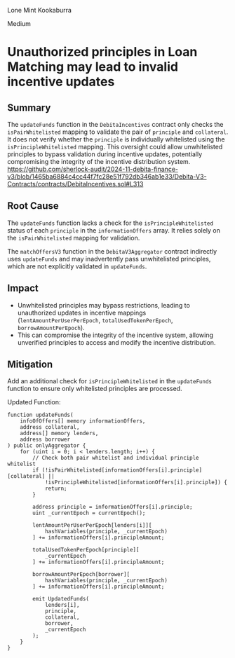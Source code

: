 Lone Mint Kookaburra

Medium

# Unauthorized principles in Loan Matching may lead to invalid incentive updates

## Summary

The `updateFunds` function in the `DebitaIncentives` contract only checks the `isPairWhitelisted` mapping to validate the pair of `principle` and `collateral`. It does not verify whether the `principle` is individually whitelisted using the `isPrincipleWhitelisted` mapping. This oversight could allow unwhitelisted principles to bypass validation during incentive updates, potentially compromising the integrity of the incentive distribution system.
https://github.com/sherlock-audit/2024-11-debita-finance-v3/blob/1465ba6884c4cc44f7fc28e51f792db346ab1e33/Debita-V3-Contracts/contracts/DebitaIncentives.sol#L313

## Root Cause

The `updateFunds` function lacks a check for the `isPrincipleWhitelisted` status of each `principle` in the `informationOffers` array. It relies solely on the `isPairWhitelisted` mapping for validation.

The `matchOffersV3` function in the `DebitaV3Aggregator` contract indirectly uses `updateFunds` and may inadvertently pass unwhitelisted principles, which are not explicitly validated in `updateFunds`.

## Impact

- Unwhitelisted principles may bypass restrictions, leading to unauthorized updates in incentive mappings (`lentAmountPerUserPerEpoch`, `totalUsedTokenPerEpoch`, `borrowAmountPerEpoch`).
- This can compromise the integrity of the incentive system, allowing unverified principles to access and modify the incentive distribution.

## **Mitigation**

Add an additional check for `isPrincipleWhitelisted` in the `updateFunds` function to ensure only whitelisted principles are processed.

Updated Function:

```solidity
function updateFunds(
    infoOfOffers[] memory informationOffers,
    address collateral,
    address[] memory lenders,
    address borrower
) public onlyAggregator {
    for (uint i = 0; i < lenders.length; i++) {
        // Check both pair whitelist and individual principle whitelist
        if (!isPairWhitelisted[informationOffers[i].principle][collateral] ||
            !isPrincipleWhitelisted[informationOffers[i].principle]) {
            return;
        }

        address principle = informationOffers[i].principle;
        uint _currentEpoch = currentEpoch();

        lentAmountPerUserPerEpoch[lenders[i]][
            hashVariables(principle, _currentEpoch)
        ] += informationOffers[i].principleAmount;

        totalUsedTokenPerEpoch[principle][
            _currentEpoch
        ] += informationOffers[i].principleAmount;

        borrowAmountPerEpoch[borrower][
            hashVariables(principle, _currentEpoch)
        ] += informationOffers[i].principleAmount;

        emit UpdatedFunds(
            lenders[i],
            principle,
            collateral,
            borrower,
            _currentEpoch
        );
    }
}
```
